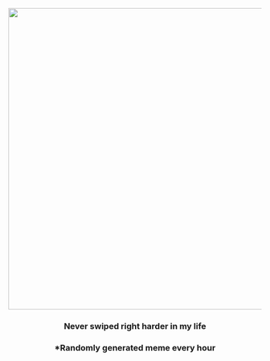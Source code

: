 <p align="center">
        <img src="https://i.redd.it/g828sxe5cca91.gif" width="600" height="600">
        </p>
        <h3 align="center">Never swiped right harder in my life</h3>
        <h3 align="center">*Randomly generated meme every hour</h3>
    